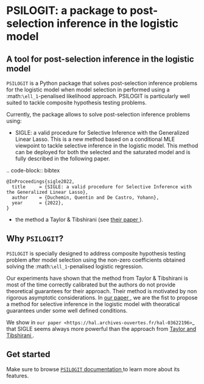# PSILOGIT: a package to post-selection inference in the logistic model 

## A tool for post-selection inference in the logistic model

``PSILOGIT`` is a Python package that solves post-selection inference problems for the logistic model when model selection in performed using a :math:`\ell_1`-penalised likelihood approach. PSILOGIT is particularly well suited to tackle composite hypothesis testing problems. 

Currently, the package allows to solve post-selection inference problems using:

- SIGLE: a valid procedure for Selective Inference with the Generalized Linear Lasso. This is a new method based on a conditional MLE viewpoint to tackle selective inference in the logistic model. This method can be deployed for both the selected and the saturated model and is fully described in the following paper.


.. code-block:: bibtex

    @InProceedings{sigle2022,
      title     = {SIGLE: a valid procedure for Selective Inference with the Generalized Linear Lasso},
      author    = {Duchemin, Quentin and De Castro, Yohann},
      year      = {2022},
    }

- the method a Taylor & Tibshirani (see [their paper ](https://arxiv.org/abs/1602.07358)).


## Why ``PSILOGIT``?


``PSILOGIT`` is specially designed to address composite hypothesis testing problem after model selection using the non-zero coefficients obtained solving the :math:`\ell_1`-penalised logistic regression. 

Our experiments have shown that the method from Taylor & Tibshirani is most of the time correctly calibrated but the authors do not provide theoretical guarantees for their approach. Their method is motivated by non rigorous asymptotic considerations. In [our paper ](https://hal.archives-ouvertes.fr/hal-03622196), we are the fist to propose a method for selective inference in the logistic model with theoratical guarantees under some well defined conditions.

We show in `our paper <https://hal.archives-ouvertes.fr/hal-03622196>`_ that SIGLE seems always more powerful than the approach from [Taylor and Tibshirani ](https://arxiv.org/abs/1602.07358).


## Get started

Make sure to browse [``PSILOGIT`` documentation ](https://quentin-duchemin.github.io/SIGLE/) to learn more about its features.


